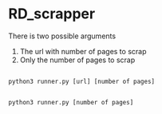 # RD_scrapper
There is two possible arguments 
1. The url with number of pages to scrap 
2. Only the number of pages to scrap

<code>
python3 runner.py [url] [number of pages]
  
python3 runner.py [number of pages]
</code>


